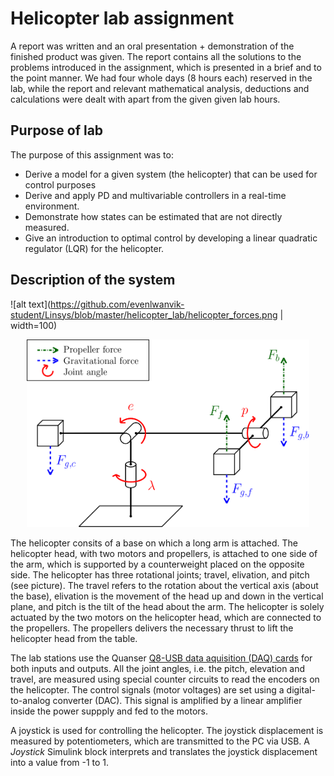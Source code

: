 # Helicopter lab assignment

A report was written and an oral presentation + demonstration of the finished product was given. The report contains all the solutions to the problems introduced in the assignment, which is presented in a brief and to the point manner. We had four whole days (8 hours each) reserved in the lab, while the report and relevant mathematical analysis, deductions and calculations were dealt with apart from the given given lab hours.

## Purpose of lab
The purpose of this assignment was to:
* Derive a model for a given system (the helicopter) that can be used for control purposes
* Derive and apply PD and multivariable controllers in a real-time environment.
* Demonstrate how states can be estimated that are not directly measured.
* Give an introduction to optimal control by developing a linear quadratic regulator (LQR) for the helicopter.

## Description of the system

![alt text](https://github.com/evenlwanvik-student/Linsys/blob/master/helicopter_lab/helicopter_forces.png | width=100)

<p align="center">
<img src="https://github.com/evenlwanvik-student/Linsys/blob/master/helicopter_lab/helicopter_forces.png" alt="alt text" width="Model that shows the forces and joint angles of the helicopter" height="300">
</p>

The helicopter consits of a base on which a long arm is attached. The helicopter head, with two motors and propellers, is attached to one side of the arm, which is supported by a counterweight placed on the opposite side. The helicopter has three rotational joints; travel, elivation, and pitch (see picture). The travel refers to the rotation about the vertical axis (about the base), elivation is the movement of the head up and down in the vertical plane, and pitch is the tilt of the head about the arm. The helicopter is solely actuated by the two motors on the helicopter head, which are connected to the propellers. The propellers delivers the necessary thrust to lift the helicopter head from the table.

The lab stations use the Quanser [Q8-USB data aquisition (DAQ) cards](https://www.quanser.com/products/q8-usb-data-acquisition-device/) for both inputs and outputs. All the joint angles, i.e. the pitch, elevation and travel, are measured using special counter circuits to read the encoders on the helicopter. The control signals (motor voltages) are set using a digital-to-analog converter (DAC). This signal is amplified by a linear amplifier inside the power suppply and fed to the motors.

A joystick is used for controlling the helicopter. The joystick displacement is measured by potentiometers, which are transmitted to the PC via USB. A *Joystick* Simulink block interprets and translates the joystick displacement into a value from -1 to 1.


